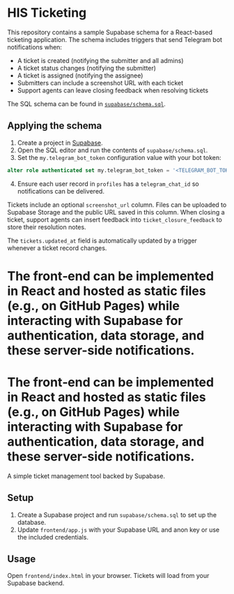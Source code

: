 # HIS Ticketing

This repository contains a sample Supabase schema for a React-based ticketing application. The schema includes triggers that send Telegram bot notifications when:

- A ticket is created (notifying the submitter and all admins)
- A ticket status changes (notifying the submitter)
- A ticket is assigned (notifying the assignee)
- Submitters can include a screenshot URL with each ticket
- Support agents can leave closing feedback when resolving tickets

The SQL schema can be found in [`supabase/schema.sql`](supabase/schema.sql).

## Applying the schema

1. Create a project in [Supabase](https://supabase.com/).
2. Open the SQL editor and run the contents of `supabase/schema.sql`.
3. Set the `my.telegram_bot_token` configuration value with your bot token:

```sql
alter role authenticated set my.telegram_bot_token = '<TELEGRAM_BOT_TOKEN>';
```

4. Ensure each user record in `profiles` has a `telegram_chat_id` so notifications can be delivered.

Tickets include an optional `screenshot_url` column. Files can be uploaded to Supabase Storage and the public URL saved in this column. When closing a ticket, support agents can insert feedback into `ticket_closure_feedback` to store their resolution notes.

The `tickets.updated_at` field is automatically updated by a trigger whenever a ticket record changes.

The front‑end can be implemented in React and hosted as static files (e.g., on GitHub Pages) while interacting with Supabase for authentication, data storage, and these server-side notifications.
=======
The front‑end can be implemented in React and hosted as static files (e.g., on GitHub Pages) while interacting with Supabase for authentication, data storage, and these server-side notifications.
=======
A simple ticket management tool backed by Supabase.

## Setup

1. Create a Supabase project and run `supabase/schema.sql` to set up the database.
2. Update `frontend/app.js` with your Supabase URL and anon key or use the included credentials.

## Usage

Open `frontend/index.html` in your browser. Tickets will load from your Supabase backend.
